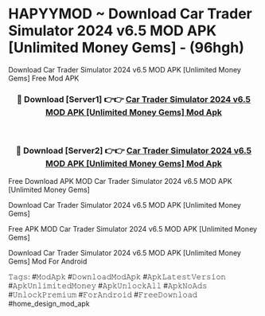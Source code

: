 # HAPYYMOD ~ Download Car Trader Simulator 2024 v6.5 MOD APK [Unlimited Money Gems] - (96hgh)
Download Car Trader Simulator 2024 v6.5 MOD APK [Unlimited Money Gems] Free Mod APK

<div align="center">
<h3>🔴 Download [Server1] 👉👉 <a href="https://apk-comot.site?title=Car_Trader_Simulator_2024_v6.5_MOD_APK_[Unlimited_Money_Gems]">Car Trader Simulator 2024 v6.5 MOD APK [Unlimited Money Gems] Mod Apk</a></h3><br>

<h3>🔴 Download [Server2] 👉👉 <a href="https://apk-comot.site?title=Car_Trader_Simulator_2024_v6.5_MOD_APK_[Unlimited_Money_Gems]">Car Trader Simulator 2024 v6.5 MOD APK [Unlimited Money Gems] Mod Apk</a></h3>
</div>


Free Download APK MOD Car Trader Simulator 2024 v6.5 MOD APK [Unlimited Money Gems]

Download Car Trader Simulator 2024 v6.5 MOD APK [Unlimited Money Gems] 

Free APK MOD Car Trader Simulator 2024 v6.5 MOD APK [Unlimited Money Gems] 

Download Car Trader Simulator 2024 v6.5 MOD APK [Unlimited Money Gems] Mod For Android

𝚃𝚊𝚐𝚜: #𝙼𝚘𝚍𝙰𝚙𝚔 #𝙳𝚘𝚠𝚗𝚕𝚘𝚊𝚍𝙼𝚘𝚍𝙰𝚙𝚔 #𝙰𝚙𝚔𝙻𝚊𝚝𝚎𝚜𝚝𝚅𝚎𝚛𝚜𝚒𝚘𝚗 #𝙰𝚙𝚔𝚄𝚗𝚕𝚒𝚖𝚒𝚝𝚎𝚍𝙼𝚘𝚗𝚎𝚢 #𝙰𝚙𝚔𝚄𝚗𝚕𝚘𝚌𝚔𝙰𝚕𝚕 #𝙰𝚙𝚔𝙽𝚘𝙰𝚍𝚜 #𝚄𝚗𝚕𝚘𝚌𝚔𝙿𝚛𝚎𝚖𝚒𝚞𝚖 #𝙵𝚘𝚛𝙰𝚗𝚍𝚛𝚘𝚒𝚍 #𝙵𝚛𝚎𝚎𝙳𝚘𝚠𝚗𝚕𝚘𝚊𝚍 #home_design_mod_apk